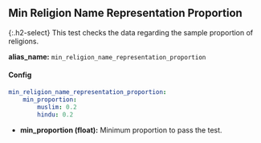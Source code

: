 
## Min Religion Name Representation Proportion

<div class="main-docs" markdown="1"><div class="h3-box" markdown="1">

{:.h2-select}
This test checks the data regarding the sample proportion of religions.

**alias_name:** `min_religion_name_representation_proportion`


#### Config
```yaml
min_religion_name_representation_proportion:
    min_proportion: 
        muslim: 0.2
        hindu: 0.2
```

- **min_proportion (float):** Minimum proportion to pass the test.

<!-- #### Examples -->
